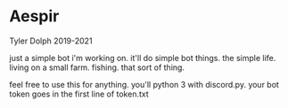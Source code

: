 # Aespir
Tyler Dolph 2019-2021

just a simple bot i'm working on. it'll do simple bot things. the simple life.
living on a small farm. fishing. that sort of thing.

feel free to use this for anything.
you'll python 3 with discord.py.
your bot token goes in the first line of token.txt
